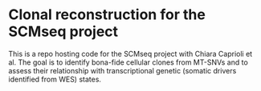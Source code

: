 # Clonal reconstruction for the SCMseq project

This is a repo hosting code for the SCMseq project with Chiara Caprioli et al. 
The goal is to identify bona-fide cellular clones from MT-SNVs and to assess their relationship with
transcriptional genetic (somatic drivers identified from WES) states.

